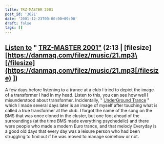 ```yaml
---
title: TRZ-MASTER 2001
post_id: '3021'
date: '2001-12-23T00:00:00+09:00'
draft: false
tags: []
---
```


## [Listen to](/filez/music/21.mp3) " [TRZ-MASTER 2001"](/filez/music/21.mp3) (2:13 | \[filesize\] [https://danmaq.com/filez/music/21.mp3\[/filesize](https://danmaq.com/filez/music/21.mp3[/filesize) \])

A few days before listening to a trance at a club I tried to depict the image of a transformer I had in my head. Listen to this, you can see how well I misunderstood about transformer. Incidentally, " [UnderGround Trance](/underground-trance) " which I made several days later is an image of myself after touching what is called a true transformer at the club. I forgot the name of the song on the BMS that was once cloned in the cluster, but one foot ahead of the surroundings (at the time BMS made everything psychedelic) and there were people who made a modern Euro trance, and that melody Everyday is a good old days that every day was a leisure person who had been struggling to find out if he was moved to manage somehow or not.